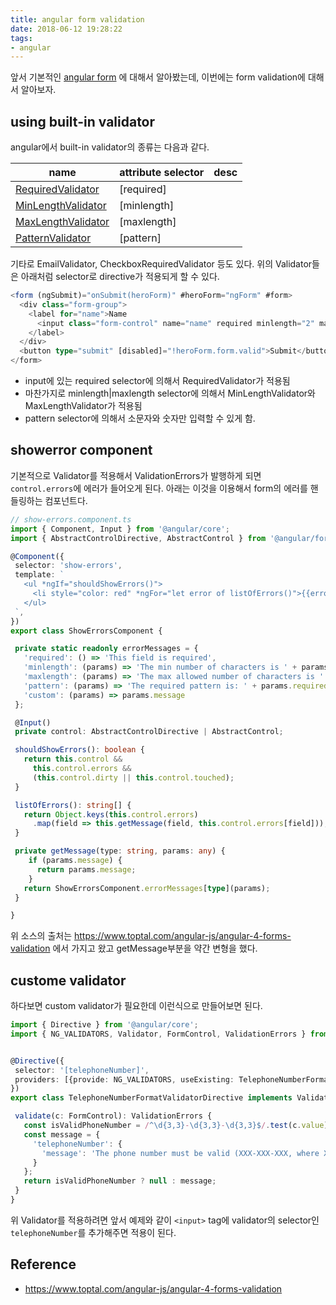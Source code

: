 ```yaml
---
title: angular form validation
date: 2018-06-12 19:28:22
tags: 
- angular
---
```


앞서 기본적인 [angular form](/2018/06/12/angular-form) 에 대해서 알아봤는데, 이번에는 form validation에 대해서 알아보자.

## using built-in validator

angular에서 built-in validator의 종류는 다음과 같다.


| name | attribute selector | desc |
| ---- | --- | --- |
| [RequiredValidator](https://angular.io/api/forms/RequiredValidator) | [required] | |
| [MinLengthValidator](https://angular.io/api/forms/MinLengthValidator) | [minlength] |
| [MaxLengthValidator](https://angular.io/api/forms/MaxLengthValidator) | [maxlength] |
| [PatternValidator](https://angular.io/api/forms/PatternValidator) | [pattern] | |

기타로 EmailValidator, CheckboxRequiredValidator 등도 있다. 위의 Validator들은 아래처럼 selector로 directive가 적용되게 할 수 있다.

```typescript
<form (ngSubmit)="onSubmit(heroForm)" #heroForm="ngForm" #form>
  <div class="form-group">
    <label for="name">Name
      <input class="form-control" name="name" required minlength="2" maxlength="100" pattern="[a-z0-9]+" >
    </label>
  </div>
  <button type="submit" [disabled]="!heroForm.form.valid">Submit</button>
</form>
```

- input에 있는 required selector에 의해서 RequiredValidator가 적용됨
- 마찬가지로 minlength|maxlength selector에 의해서 MinLengthValidator와 MaxLengthValidator가 적용됨
- pattern selector에 의해서 소문자와 숫자만 입력할 수 있게 함.

## showerror component

기본적으로 Validator를 적용해서 ValidationErrors가 발행하게 되면 `control.errors`에 에러가 들어오게 된다.
아래는 이것을 이용해서 form의 에러를 핸들링하는 컴포넌트다.

```typescript
// show-errors.component.ts
import { Component, Input } from '@angular/core';
import { AbstractControlDirective, AbstractControl } from '@angular/forms';

@Component({
 selector: 'show-errors',
 template: `
   <ul *ngIf="shouldShowErrors()">
     <li style="color: red" *ngFor="let error of listOfErrors()">{{error}}</li>
   </ul>
 `,
})
export class ShowErrorsComponent {

 private static readonly errorMessages = {
   'required': () => 'This field is required',
   'minlength': (params) => 'The min number of characters is ' + params.requiredLength,
   'maxlength': (params) => 'The max allowed number of characters is ' + params.requiredLength,
   'pattern': (params) => 'The required pattern is: ' + params.requiredPattern,
   'custom': (params) => params.message
 };

 @Input()
 private control: AbstractControlDirective | AbstractControl;

 shouldShowErrors(): boolean {
   return this.control &&
     this.control.errors &&
     (this.control.dirty || this.control.touched);
 }

 listOfErrors(): string[] {
   return Object.keys(this.control.errors)
     .map(field => this.getMessage(field, this.control.errors[field]));
 }

 private getMessage(type: string, params: any) {
    if (params.message) {
      return params.message;
    }
   return ShowErrorsComponent.errorMessages[type](params);
 }

}
```
위 소스의 출처는 https://www.toptal.com/angular-js/angular-4-forms-validation 에서 가지고 왔고 getMessage부분을 약간 변형을 했다.


## custome validator

하다보면 custom validator가 필요한데 이런식으로 만들어보면 된다.

```typescript
import { Directive } from '@angular/core';
import { NG_VALIDATORS, Validator, FormControl, ValidationErrors } from '@angular/forms';


@Directive({
 selector: '[telephoneNumber]',
 providers: [{provide: NG_VALIDATORS, useExisting: TelephoneNumberFormatValidatorDirective, multi: true}]
})
export class TelephoneNumberFormatValidatorDirective implements Validator {

 validate(c: FormControl): ValidationErrors {
   const isValidPhoneNumber = /^\d{3,3}-\d{3,3}-\d{3,3}$/.test(c.value);
   const message = {
     'telephoneNumber': {
       'message': 'The phone number must be valid (XXX-XXX-XXX, where X is a digit)'
     }
   };
   return isValidPhoneNumber ? null : message;
 }
}
```

위 Validator를 적용하려면 앞서 예제와 같이 `<input>` tag에 validator의 selector인 `telephoneNumber`를 추가해주면 적용이 된다.

## Reference

- https://www.toptal.com/angular-js/angular-4-forms-validation

